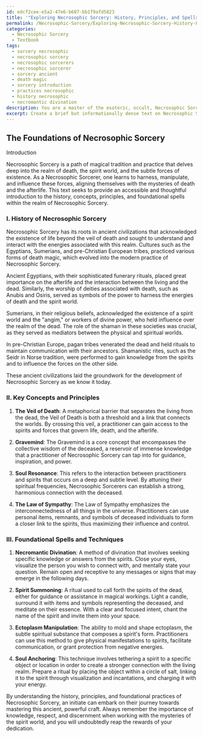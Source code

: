 ```yaml
---
id: edcf2cee-e5a2-47e6-b607-bb1f9afd5823
title: '"Exploring Necrosophic Sorcery: History, Principles, and Spells"'
permalink: /Necrosophic-Sorcery/Exploring-Necrosophic-Sorcery-History-Principles-and-Spells/
categories:
  - Necrosophic Sorcery
  - Textbook
tags:
  - sorcery necrosophic
  - necrosophic sorcery
  - necrosophic sorcerers
  - necrosophic sorcerer
  - sorcery ancient
  - death magic
  - sorcery introduction
  - practices necrosophic
  - history necrosophic
  - necromantic divination
description: You are a master of the esoteric, occult, Necrosophic Sorcery and education, you have written many textbooks on the subject in ways that provide students with rich and deep understanding of the subject. You are being asked to write textbook-like sections on a topic and you do it with full context, explainability, and reliability in accuracy to the true facts of the topic at hand, in a textbook style that a student would easily be able to learn from, in a rich, engaging, and contextual way. Always include relevant context (such as formulas and history), related concepts, and in a way that someone can gain deep insights from.
excerpt: Create a brief but informationally dense text on Necrosophic Sorcery that focuses on its history, key concepts, principles, and foundational spells. This text should be structured as a grimoire or lesson and provide initiates with essential knowledge and understanding about the occult practice of Necrosophic Sorcery.
---
```


## The Foundations of Necrosophic Sorcery

Introduction

Necrosophic Sorcery is a path of magical tradition and practice that delves deep into the realm of death, the spirit world, and the subtle forces of existence. As a Necrosophic Sorcerer, one learns to harness, manipulate, and influence these forces, aligning themselves with the mysteries of death and the afterlife. This text seeks to provide an accessible and thoughtful introduction to the history, concepts, principles, and foundational spells within the realm of Necrosophic Sorcery.

### I. History of Necrosophic Sorcery

Necrosophic Sorcery has its roots in ancient civilizations that acknowledged the existence of life beyond the veil of death and sought to understand and interact with the energies associated with this realm. Cultures such as the Egyptians, Sumerians, and pre-Christian European tribes, practiced various forms of death magic, which evolved into the modern practice of Necrosophic Sorcery.

Ancient Egyptians, with their sophisticated funerary rituals, placed great importance on the afterlife and the interaction between the living and the dead. Similarly, the worship of deities associated with death, such as Anubis and Osiris, served as symbols of the power to harness the energies of death and the spirit world.

Sumerians, in their religious beliefs, acknowledged the existence of a spirit world and the "angim," or workers of divine power, who held influence over the realm of the dead. The role of the shaman in these societies was crucial, as they served as mediators between the physical and spiritual worlds.

In pre-Christian Europe, pagan tribes venerated the dead and held rituals to maintain communication with their ancestors. Shamanistic rites, such as the Seidr in Norse tradition, were performed to gain knowledge from the spirits and to influence the forces on the other side.

These ancient civilizations laid the groundwork for the development of Necrosophic Sorcery as we know it today.

### II. Key Concepts and Principles

1. ****The Veil of Death****: A metaphorical barrier that separates the living from the dead, the Veil of Death is both a threshold and a link that connects the worlds. By crossing this veil, a practitioner can gain access to the spirits and forces that govern life, death, and the afterlife.

2. ****Gravemind****: The Gravemind is a core concept that encompasses the collective wisdom of the deceased, a reservoir of immense knowledge that a practitioner of Necrosophic Sorcery can tap into for guidance, inspiration, and power.

3. ****Soul Resonance****: This refers to the interaction between practitioners and spirits that occurs on a deep and subtle level. By attuning their spiritual frequencies, Necrosophic Sorcerers can establish a strong, harmonious connection with the deceased.

4. ****The Law of Sympathy****: The Law of Sympathy emphasizes the interconnectedness of all things in the universe. Practitioners can use personal items, remnants, and symbols of deceased individuals to form a closer link to the spirits, thus maximizing their influence and control.

### III. Foundational Spells and Techniques

1. ****Necromantic Divination****: A method of divination that involves seeking specific knowledge or answers from the spirits. Close your eyes, visualize the person you wish to connect with, and mentally state your question. Remain open and receptive to any messages or signs that may emerge in the following days.

2. ****Spirit Summoning****: A ritual used to call forth the spirits of the dead, either for guidance or assistance in magical workings. Light a candle, surround it with items and symbols representing the deceased, and meditate on their essence. With a clear and focused intent, chant the name of the spirit and invite them into your space.

3. ****Ectoplasm Manipulation****: The ability to mold and shape ectoplasm, the subtle spiritual substance that composes a spirit's form. Practitioners can use this method to give physical manifestations to spirits, facilitate communication, or grant protection from negative energies.

4. ****Soul Anchoring****: This technique involves tethering a spirit to a specific object or location in order to create a stronger connection with the living realm. Prepare a ritual by placing the object within a circle of salt, linking it to the spirit through visualization and incantations, and charging it with your energy.

By understanding the history, principles, and foundational practices of Necrosophic Sorcery, an initiate can embark on their journey towards mastering this ancient, powerful craft. Always remember the importance of knowledge, respect, and discernment when working with the mysteries of the spirit world, and you will undoubtedly reap the rewards of your dedication.
